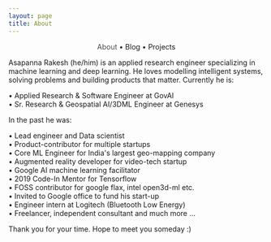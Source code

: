 ```yaml
---
layout: page
title: About
---
```


<section>
	<div style="text-align: center;">
		<span class="hlink " onclick="window.location='/whoami/'" style="color: rgba(0, 0, 0, 0.7)">About</span> • 
		<span class="hlink " onclick="window.location='/whoami/blog'">Blog</span> • 
		<span class="hlink " onclick="window.location='/whoami/projects'">Projects</span>
	</div>
	<div></div>
</section>


Asapanna Rakesh (he/him) is an applied research engineer specializing in machine learning and deep learning. He loves modelling intelligent systems, solving problems and building products that matter. Currently he is:

• Applied Research & Software Engineer at GovAI <br/>
• Sr. Research & Geospatial AI/3DML Engineer at Genesys <br/>

In the past he was:

• Lead engineer and Data scientist <br/>
• Product-contributor for multiple startups <br/>
• Core ML Engineer for India's largest geo-mapping company <br/>
• Augmented reality developer for video-tech startup <br/>
• Google AI machine learning facilitator <br/>
• 2019 Code-In Mentor for Tensorflow <br/>
• FOSS contributor for google flax, intel open3d-ml etc. <br/>
• Invited to Google office to fund his start-up <br/>
• Engineer intern at Logitech (Bluetooth Low Energy) <br/>
• Freelancer, independent consultant and much more … <br/>

Thank you for your time. Hope to meet you someday :)
